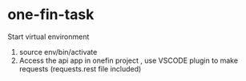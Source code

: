 # one-fin-task

Start virtual environment 
1. source env/bin/activate
2. Access the api app in onefin project , use VSCODE plugin to make requests (requests.rest file included)
